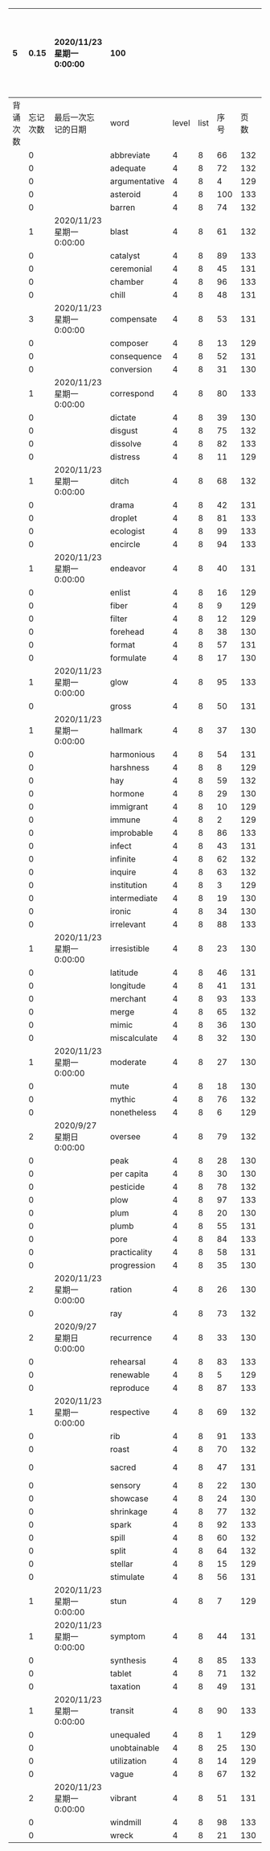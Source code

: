 |5|0.15|2020/11/23 星期一 0:00:00|100|||||本行表示本列表背诵次数，最后一次遗忘率和最后一次背诵时间||
|:--|:--|:--|:--|:--|:--|:--|:--|:--|:--|
|背诵次数|忘记次数|最后一次忘记的日期|word|level|list|序号|页数|备注|助记备注|
||0||abbreviate|4|8|66|132|||
||0||adequate|4|8|72|132|||
||0||argumentative|4|8|4|129|||
||0||asteroid|4|8|100|133|||
||0||barren|4|8|74|132|||
||1|2020/11/23 星期一 0:00:00|blast|4|8|61|132|||
||0||catalyst|4|8|89|133|analyst||
||0||ceremonial|4|8|45|131|||
||0||chamber|4|8|96|133|||
||0||chill|4|8|48|131|||
||3|2020/11/23 星期一 0:00:00|compensate|4|8|53|131|penetrate||
||0||composer|4|8|13|129|||
||0||consequence|4|8|52|131|||
||0||conversion|4|8|31|130|||
||1|2020/11/23 星期一 0:00:00|correspond|4|8|80|133|||
||0||dictate|4|8|39|130|||
||0||disgust|4|8|75|132|||
||0||dissolve|4|8|82|133|||
||0||distress|4|8|11|129|||
||1|2020/11/23 星期一 0:00:00|ditch|4|8|68|132|||
||0||drama|4|8|42|131|||
||0||droplet|4|8|81|133|||
||0||ecologist|4|8|99|133|||
||0||encircle|4|8|94|133|||
||1|2020/11/23 星期一 0:00:00|endeavor|4|8|40|131|||
||0||enlist|4|8|16|129|||
||0||fiber|4|8|9|129|||
||0||filter|4|8|12|129|||
||0||forehead|4|8|38|130|||
||0||format|4|8|57|131|||
||0||formulate|4|8|17|130|||
||1|2020/11/23 星期一 0:00:00|glow|4|8|95|133|||
||0||gross|4|8|50|131|||
||1|2020/11/23 星期一 0:00:00|hallmark|4|8|37|130|||
||0||harmonious|4|8|54|131|||
||0||harshness|4|8|8|129|||
||0||hay|4|8|59|132|||
||0||hormone|4|8|29|130|||
||0||immigrant|4|8|10|129|||
||0||immune|4|8|2|129|||
||0||improbable|4|8|86|133|||
||0||infect|4|8|43|131|||
||0||infinite|4|8|62|132|||
||0||inquire|4|8|63|132|||
||0||institution|4|8|3|129|||
||0||intermediate|4|8|19|130|||
||0||ironic|4|8|34|130|||
||0||irrelevant|4|8|88|133|||
||1|2020/11/23 星期一 0:00:00|irresistible|4|8|23|130|||
||0||latitude|4|8|46|131|||
||0||longitude|4|8|41|131|||
||0||merchant|4|8|93|133|||
||0||merge|4|8|65|132|||
||0||mimic|4|8|36|130|||
||0||miscalculate|4|8|32|130|||
||1|2020/11/23 星期一 0:00:00|moderate|4|8|27|130|||
||0||mute|4|8|18|130|||
||0||mythic|4|8|76|132|||
||0||nonetheless|4|8|6|129|||
||2|2020/9/27 星期日 0:00:00|oversee|4|8|79|132|overlook||
||0||peak|4|8|28|130|||
||0||per capita|4|8|30|130|||
||0||pesticide|4|8|78|132|||
||0||plow|4|8|97|133|||
||0||plum|4|8|20|130|||
||0||plumb|4|8|55|131|||
||0||pore|4|8|84|133|||
||0||practicality|4|8|58|131|||
||0||progression|4|8|35|130|||
||2|2020/11/23 星期一 0:00:00|ration|4|8|26|130|||
||0||ray|4|8|73|132|||
||2|2020/9/27 星期日 0:00:00|recurrence|4|8|33|130|||
||0||rehearsal|4|8|83|133|||
||0||renewable|4|8|5|129|||
||0||reproduce|4|8|87|133|||
||1|2020/11/23 星期一 0:00:00|respective|4|8|69|132|respect||
||0||rib|4|8|91|133|||
||0||roast|4|8|70|132|||
||0||sacred|4|8|47|131|scared scarce||
||0||sensory|4|8|22|130|||
||0||showcase|4|8|24|130|||
||0||shrinkage|4|8|77|132|||
||0||spark|4|8|92|133|||
||0||spill|4|8|60|132|||
||0||split|4|8|64|132|||
||0||stellar|4|8|15|129|||
||0||stimulate|4|8|56|131|||
||1|2020/11/23 星期一 0:00:00|stun|4|8|7|129|||
||1|2020/11/23 星期一 0:00:00|symptom|4|8|44|131|synonym||
||0||synthesis|4|8|85|133|||
||0||tablet|4|8|71|132|||
||0||taxation|4|8|49|131|||
||1|2020/11/23 星期一 0:00:00|transit|4|8|90|133|freight||
||0||unequaled|4|8|1|129||unequalled|
||0||unobtainable|4|8|25|130|||
||0||utilization|4|8|14|129|||
||0||vague|4|8|67|132|||
||2|2020/11/23 星期一 0:00:00|vibrant|4|8|51|131|||
||0||windmill|4|8|98|133|||
||0||wreck|4|8|21|130|||
